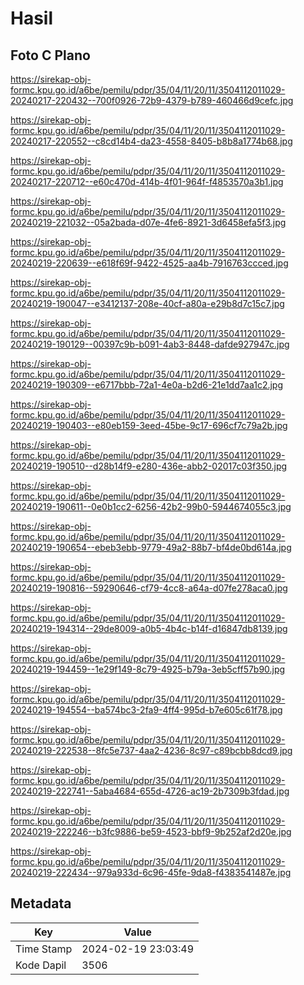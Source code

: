 # Hasil

## Foto C Plano

https://sirekap-obj-formc.kpu.go.id/a6be/pemilu/pdpr/35/04/11/20/11/3504112011029-20240217-220432--700f0926-72b9-4379-b789-460466d9cefc.jpg

https://sirekap-obj-formc.kpu.go.id/a6be/pemilu/pdpr/35/04/11/20/11/3504112011029-20240217-220552--c8cd14b4-da23-4558-8405-b8b8a1774b68.jpg

https://sirekap-obj-formc.kpu.go.id/a6be/pemilu/pdpr/35/04/11/20/11/3504112011029-20240217-220712--e60c470d-414b-4f01-964f-f4853570a3b1.jpg

https://sirekap-obj-formc.kpu.go.id/a6be/pemilu/pdpr/35/04/11/20/11/3504112011029-20240219-221032--05a2bada-d07e-4fe6-8921-3d6458efa5f3.jpg

https://sirekap-obj-formc.kpu.go.id/a6be/pemilu/pdpr/35/04/11/20/11/3504112011029-20240219-220639--e618f69f-9422-4525-aa4b-7916763ccced.jpg

https://sirekap-obj-formc.kpu.go.id/a6be/pemilu/pdpr/35/04/11/20/11/3504112011029-20240219-190047--e3412137-208e-40cf-a80a-e29b8d7c15c7.jpg

https://sirekap-obj-formc.kpu.go.id/a6be/pemilu/pdpr/35/04/11/20/11/3504112011029-20240219-190129--00397c9b-b091-4ab3-8448-dafde927947c.jpg

https://sirekap-obj-formc.kpu.go.id/a6be/pemilu/pdpr/35/04/11/20/11/3504112011029-20240219-190309--e6717bbb-72a1-4e0a-b2d6-21e1dd7aa1c2.jpg

https://sirekap-obj-formc.kpu.go.id/a6be/pemilu/pdpr/35/04/11/20/11/3504112011029-20240219-190403--e80eb159-3eed-45be-9c17-696cf7c79a2b.jpg

https://sirekap-obj-formc.kpu.go.id/a6be/pemilu/pdpr/35/04/11/20/11/3504112011029-20240219-190510--d28b14f9-e280-436e-abb2-02017c03f350.jpg

https://sirekap-obj-formc.kpu.go.id/a6be/pemilu/pdpr/35/04/11/20/11/3504112011029-20240219-190611--0e0b1cc2-6256-42b2-99b0-5944674055c3.jpg

https://sirekap-obj-formc.kpu.go.id/a6be/pemilu/pdpr/35/04/11/20/11/3504112011029-20240219-190654--ebeb3ebb-9779-49a2-88b7-bf4de0bd614a.jpg

https://sirekap-obj-formc.kpu.go.id/a6be/pemilu/pdpr/35/04/11/20/11/3504112011029-20240219-190816--59290646-cf79-4cc8-a64a-d07fe278aca0.jpg

https://sirekap-obj-formc.kpu.go.id/a6be/pemilu/pdpr/35/04/11/20/11/3504112011029-20240219-194314--29de8009-a0b5-4b4c-b14f-d16847db8139.jpg

https://sirekap-obj-formc.kpu.go.id/a6be/pemilu/pdpr/35/04/11/20/11/3504112011029-20240219-194459--1e29f149-8c79-4925-b79a-3eb5cff57b90.jpg

https://sirekap-obj-formc.kpu.go.id/a6be/pemilu/pdpr/35/04/11/20/11/3504112011029-20240219-194554--ba574bc3-2fa9-4ff4-995d-b7e605c61f78.jpg

https://sirekap-obj-formc.kpu.go.id/a6be/pemilu/pdpr/35/04/11/20/11/3504112011029-20240219-222538--8fc5e737-4aa2-4236-8c97-c89bcbb8dcd9.jpg

https://sirekap-obj-formc.kpu.go.id/a6be/pemilu/pdpr/35/04/11/20/11/3504112011029-20240219-222741--5aba4684-655d-4726-ac19-2b7309b3fdad.jpg

https://sirekap-obj-formc.kpu.go.id/a6be/pemilu/pdpr/35/04/11/20/11/3504112011029-20240219-222246--b3fc9886-be59-4523-bbf9-9b252af2d20e.jpg

https://sirekap-obj-formc.kpu.go.id/a6be/pemilu/pdpr/35/04/11/20/11/3504112011029-20240219-222434--979a933d-6c96-45fe-9da8-f4383541487e.jpg


## Metadata

| Key        | Value               |
| ---------- | ------------------- |
| Time Stamp | 2024-02-19 23:03:49 |
| Kode Dapil | 3506                |




